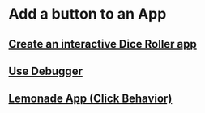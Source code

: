 # Add a button to an App

## [Create an interactive Dice Roller app](/01-AndroidBasicsWithCompose/Unit-02:Building%20app%20UI/02-Add%20a%20button%20to%20an%20app/01-DiceRollerApp/README.md)

## [Use Debugger](/01-AndroidBasicsWithCompose/Unit-02:Building%20app%20UI/02-Add%20a%20button%20to%20an%20app/02-UseADebugger/README.md)

## [Lemonade App (Click Behavior)](/01-AndroidBasicsWithCompose/Unit-02:Building%20app%20UI/02-Add%20a%20button%20to%20an%20app/03-LemonadeApp/README.md)
